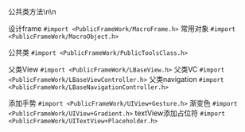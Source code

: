 公共类方法\n\n

设计frame
```#import <PublicFrameWork/MacroFrame.h>```
常用对象
```#import <PublicFrameWork/MacroObject.h>```

公共类
```#import <PublicFrameWork/PublicToolsClass.h>```



父类View
```#import <PublicFrameWork/LBaseView.h>```
父类VC
```#import <PublicFrameWork/LBaseViewController.h>```
父类navigation
```#import <PublicFrameWork/LBaseNavigationController.h>```


添加手势
```#import <PublicFrameWork/UIView+Gesture.h>```
渐变色
```#import <PublicFrameWork/UIView+Gradient.h>```
textView添加占位符
```#import <PublicFrameWork/UITextView+Placeholder.h>```
